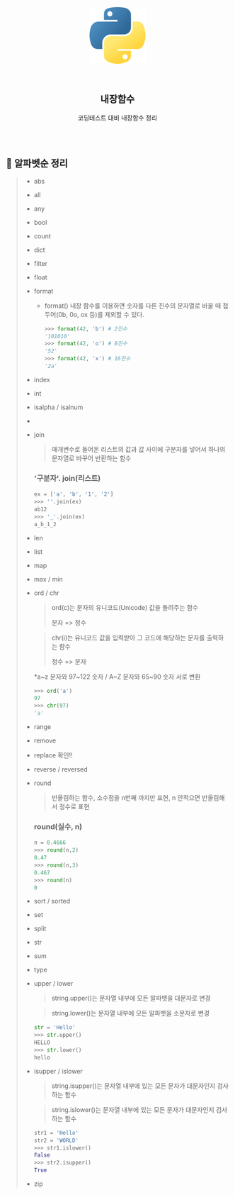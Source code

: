 <div align="center">
  <p>
    <img src="../README.assets/python.png">
  </p>
  <br>
  <h2>내장함수</h2>
  <p>코딩테스트 대비 내장함수 정리</p>
  <br>
  <br>
</div>







## 🧊 알파벳순 정리

> - abs
> - all
> - any
> - bool
>
> - count
> - dict
>
> - filter
>
> - float
>
> - format
>
>   - format() 내장 함수를 이용하면 숫자를 다른 진수의 문자열로 바꿀 때 접두어(0b, 0o, ox 등)를 제외할 수 있다.
>
>     ```python
>     >>> format(42, 'b') # 2진수
>     '101010'
>     >>> format(42, 'o') # 8진수
>     '52'
>     >>> format(42, 'x') # 16진수
>     '2a'
>     ```
>
> 
>
> - index
>
> - int
>
> - isalpha / isalnum
>
> - 
>
> - join
>
>   > 매개변수로 들어온 리스트의 값과 값 사이에 구분자를 넣어서 하나의 문자열로 바꾸어 반환하는 함수
>
>   ### '구분자'. join(리스트)
>
>   ```python
>   ex = ['a', 'b', '1', '2']
>   >>> ''.join(ex)
>   ab12
>   >>> '_'.join(ex)
>   a_b_1_2
>   ```
>
> - len
>
> - list
>
> - map
>
> - max / min
>
> - ord / chr
>
>   > ord(c)는 문자의 유니코드(Unicode) 값을 돌려주는 함수
>   >
>   > 문자 => 정수
>
>   > chr(i)는 유니코드 값을 입력받아 그 코드에 해당하는 문자를 출력하는 함수
>   >
>   > 정수 => 문자
>
>   *a~z 문자와 97~122 숫자 / A~Z 문자와 65~90 숫자 서로 변환
>
>   ```python
>   >>> ord('a')
>   97
>   >>> chr(97)
>   'a'
>   ```
>
> 
>
> - range
>
> - remove
>
> - replace 확인!!
>
> - reverse / reversed
>
> 
>
> - round
>
>   > 반올림하는 함수, 소수점을 n번째 까지만 표현, n 안적으면 반올림해서 정수로 표현
>
>   ### round(실수, n)
>
>   ```python
>   n = 0.4666
>   >>> round(n,2)
>   0.47
>   >>> round(n,3)
>   0.467
>   >>> round(n)
>   0
>   ```
>
> 
>
> - sort / sorted
>
> - set
>
> - split
>
> - str
>
> - sum
>
> - type
>
> - upper / lower
>
>   > string.upper()는 문자열 내부에 모든 알파벳을 대문자로 변경
>
>   > string.lower()는 문자열 내부에 모든 알파벳을 소문자로 변경
>
>   ```python
>   str = 'Hello'
>   >>> str.upper()
>   HELLO
>   >>> str.lower()
>   hello
>   ```
>
> 
>
> - isupper / islower
>
>   > string.isupper()는 문자열 내부에 있는 모든 문자가 대문자인지 검사하는 함수
>
>   > string.islower()는 문자열 내부에 있는 모든 문자가 대문자인지 검사하는 함수
>
>   ```python
>   str1 = 'Hello'
>   str2 = 'WORLD'
>   >>> str1.islower()
>   False
>   >>> str2.isupper()
>   True
>   ```
>
> 
>
> - zip
